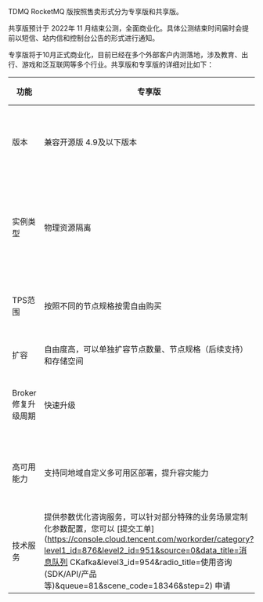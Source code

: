 TDMQ RocketMQ 版按照售卖形式分为专享版和共享版。

共享版预计于 2022年 11 月结束公测，全面商业化。具体公测结束时间届时会提前以短信、站内信和控制台公告的形式进行通知。

专享版将于10月正式商业化，目前已经在多个外部客户内测落地，涉及教育、出行、游戏和泛互联网等多个行业。共享版和专享版的详细对比如下：

| 功能                | 专享版                                                       | 共享版                         |
| ------------------- | ------------------------------------------------------------ | ------------------------------ |
| 版本                | 兼容开源版 4.9及以下版本                                     | 兼容开源版 4.9及以下版本       |
| 实例类型            | 物理资源隔离                                                 | 资源逻辑隔离，底层物理资源共享 |
| TPS范围             | 按照不同的节点规格按需自由购买                               | 适用于 4000 tps以下            |
| 扩容                | 自由度高，可以单独扩容节点数量、节点规格（后续支持）和存储空间 | 不支持扩容                     |
| Broker 修复升级周期 | 快速升级                                                     | 共享集群，周期较长             |
| 高可用能力          | 支持同地域自定义多可用区部署，提升容灾能力                   | 不支持同城跨可用区部署         |
| 技术服务            | 提供参数优化咨询服务，可以针对部分特殊的业务场景定制化参数配置，您可以 [提交工单](https://console.cloud.tencent.com/workorder/category?level1_id=876&level2_id=951&source=0&data_title=消息队列 CKafka&level3_id=954&radio_title=使用咨询(SDK/API/产品等)&queue=81&scene_code=18346&step=2) 申请 | 基础的故障处理和问题修复       |
